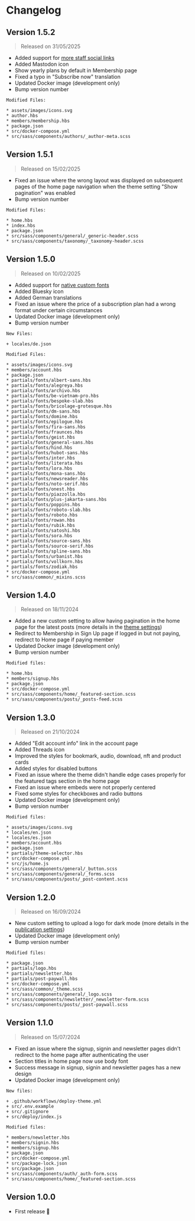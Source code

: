 # Changelog

## Version 1.5.2

> Released on 31/05/2025

* Added support for [more staff social links](https://ghost.org/changelog/social-links/)
* Added Mastodon icon
* Show yearly plans by default in Membership page
* Fixed a typo in "Subscribe now" translation
* Updated Docker image (development only)
* Bump version number

````
Modified Files:

* assets/images/icons.svg
* author.hbs
* members/membership.hbs
* package.json
* src/docker-compose.yml
* src/sass/components/authors/_author-meta.scss

````

## Version 1.5.1

> Released on 15/02/2025

* Fixed an issue where the wrong layout was displayed on subsequent pages of the home page navigation when the theme setting "Show pagination" was enabled
* Bump version number

````
Modified Files:

* home.hbs
* index.hbs
* package.json
* src/sass/components/general/_generic-header.scss
* src/sass/components/taxonomy/_taxonomy-header.scss
````

## Version 1.5.0

> Released on 10/02/2025

* Added support for [native custom fonts](/basics/theme-settings#native-custom-fonts)
* Added Bluesky icon
* Added German translations
* Fixed an issue where the price of a subscription plan had a wrong format under certain circumstances
* Updated Docker image (development only)
* Bump version number

````
New Files:

+ locales/de.json

Modified Files: 

* assets/images/icons.svg
* members/account.hbs
* package.json
* partials/fonts/albert-sans.hbs
* partials/fonts/alegreya.hbs
* partials/fonts/archivo.hbs
* partials/fonts/be-vietnam-pro.hbs
* partials/fonts/bespoke-slab.hbs
* partials/fonts/bricolage-grotesque.hbs
* partials/fonts/dm-sans.hbs
* partials/fonts/domine.hbs
* partials/fonts/epilogue.hbs
* partials/fonts/fira-sans.hbs
* partials/fonts/fraunces.hbs
* partials/fonts/geist.hbs
* partials/fonts/general-sans.hbs
* partials/fonts/hind.hbs
* partials/fonts/hubot-sans.hbs
* partials/fonts/inter.hbs
* partials/fonts/literata.hbs
* partials/fonts/lora.hbs
* partials/fonts/mona-sans.hbs
* partials/fonts/newsreader.hbs
* partials/fonts/noto-serif.hbs
* partials/fonts/onest.hbs
* partials/fonts/piazzolla.hbs
* partials/fonts/plus-jakarta-sans.hbs
* partials/fonts/poppins.hbs
* partials/fonts/roboto-slab.hbs
* partials/fonts/roboto.hbs
* partials/fonts/rowan.hbs
* partials/fonts/rubik.hbs
* partials/fonts/satoshi.hbs
* partials/fonts/sora.hbs
* partials/fonts/source-sans.hbs
* partials/fonts/source-serif.hbs
* partials/fonts/spline-sans.hbs
* partials/fonts/urbanist.hbs
* partials/fonts/vollkorn.hbs
* partials/fonts/zodiak.hbs
* src/docker-compose.yml
* src/sass/common/_mixins.scss
````

## Version 1.4.0

> Released on 18/11/2024

* Added a new custom setting to allow having pagination in the home page for the latest posts (more details in the [theme settings](/basics/theme-settings#show-pagination))
* Redirect to Membership in Sign Up page if logged in but not paying, redirect to Home page if paying member
* Updated Docker image (development only)
* Bump version number

````
Modified files:

* home.hbs
* members/signup.hbs
* package.json
* src/docker-compose.yml
* src/sass/components/home/_featured-section.scss
* src/sass/components/posts/_posts-feed.scss
````

## Version 1.3.0

> Released on 21/10/2024

* Added "Edit account info" link in the account page
* Added Threads icon
* Improved the styles for bookmark, audio, download, nft and product cards
* Added styles for disabled buttons
* Fixed an issue where the theme didn't handle edge cases properly for the featured tags section in the home page
* Fixed an issue where embeds were not properly centered
* Fixed some styles for checkboxes and radio buttons
* Updated Docker image (development only)
* Bump version number

````
Modified files:

* assets/images/icons.svg
* locales/en.json
* locales/es.json
* members/account.hbs
* package.json
* partials/theme-selector.hbs
* src/docker-compose.yml
* src/js/home.js
* src/sass/components/general/_button.scss
* src/sass/components/general/_forms.scss
* src/sass/components/posts/_post-content.scss
````

## Version 1.2.0

> Released on 16/09/2024

* New custom setting to upload a logo for dark mode (more details in the [publication settings](/basics/publication-settings#publication-logo))
* Updated Docker image (development only)
* Bump version number

````
Modified files:

* package.json
* partials/logo.hbs
* partials/newsletter.hbs
* partials/post-paywall.hbs
* src/docker-compose.yml
* src/sass/common/_theme.scss
* src/sass/components/general/_logo.scss
* src/sass/components/newsletter/_newsletter-form.scss
* src/sass/components/posts/_post-paywall.scss
````

## Version 1.1.0

> Released on 15/07/2024

* Fixed an issue where the signup, signin and newsletter pages didn't redirect to the home page after authenticating the user
* Section titles in home page now use body font
* Success message in signup, signin and newsletter pages has a new design
* Updated Docker image (development only)

````
New files:

+ .github/workflows/deploy-theme.yml
+ src/.env.example
+ src/.gitignore
+ src/deploy/index.js

Modified files:

* members/newsletter.hbs
* members/signin.hbs
* members/signup.hbs
* package.json
* src/docker-compose.yml
* src/package-lock.json
* src/package.json
* src/sass/components/auth/_auth-form.scss
* src/sass/components/home/_featured-section.scss
````

## Version 1.0.0

* First release 🎉
